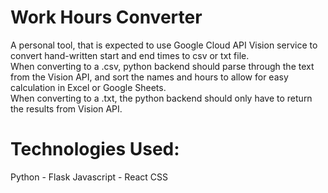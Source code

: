 # Work Hours Converter

A personal tool, that is expected to use Google Cloud API Vision service to convert hand-written start and end times to csv or txt file.\
When converting to a .csv, python backend should parse through the text from the Vision API, and sort the names and hours to allow for easy calculation in Excel or Google Sheets.\
When converting to a .txt, the python backend should only have to return the results from Vision API.

# Technologies Used:
  Python - Flask
  Javascript - React
  CSS
